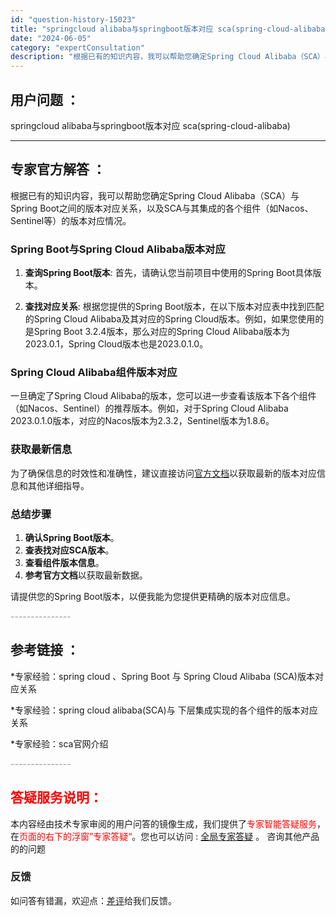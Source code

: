 ```yaml
---
id: "question-history-15023"
title: "springcloud alibaba与springboot版本对应 sca(spring-cloud-alibaba)"
date: "2024-06-05"
category: "expertConsultation"
description: "根据已有的知识内容，我可以帮助您确定Spring Cloud Alibaba（SCA）与Spring Boot之间的版本对应关系，以及SCA与其集成的各个组件（如Nacos、Sentinel等）的版本对应情况。### Spring Boot与Spring Cloud Alibaba版本对应1. **"
---
```


## 用户问题 ： 
 springcloud alibaba与springboot版本对应 sca(spring-cloud-alibaba) 

---------------
## 专家官方解答 ：

根据已有的知识内容，我可以帮助您确定Spring Cloud Alibaba（SCA）与Spring Boot之间的版本对应关系，以及SCA与其集成的各个组件（如Nacos、Sentinel等）的版本对应情况。

### Spring Boot与Spring Cloud Alibaba版本对应

1. **查询Spring Boot版本**: 首先，请确认您当前项目中使用的Spring Boot具体版本。
   
2. **查找对应关系**: 根据您提供的Spring Boot版本，在以下版本对应表中找到匹配的Spring Cloud Alibaba及其对应的Spring Cloud版本。例如，如果您使用的是Spring Boot 3.2.4版本，那么对应的Spring Cloud Alibaba版本为2023.0.1，Spring Cloud版本也是2023.0.1.0。

### Spring Cloud Alibaba组件版本对应

一旦确定了Spring Cloud Alibaba的版本，您可以进一步查看该版本下各个组件（如Nacos、Sentinel）的推荐版本。例如，对于Spring Cloud Alibaba 2023.0.1.0版本，对应的Nacos版本为2.3.2，Sentinel版本为1.8.6。

### 获取最新信息

为了确保信息的时效性和准确性，建议直接访问[官方文档](https://sca.aliyun.com/docs/2023/overview/version-explain/)以获取最新的版本对应信息和其他详细指导。

### 总结步骤

1. **确认Spring Boot版本**。
2. **查表找对应SCA版本**。
3. **查看组件版本信息**。
4. **参考官方文档**以获取最新数据。

请提供您的Spring Boot版本，以便我能为您提供更精确的版本对应信息。


<font color="#949494">---------------</font> 


## 参考链接 ：

*专家经验：spring cloud 、Spring Boot 与 Spring Cloud Alibaba (SCA)版本对应关系 
 
 *专家经验：spring cloud alibaba(SCA)与 下层集成实现的各个组件的版本对应关系 
 
 *专家经验：sca官网介绍 


 <font color="#949494">---------------</font> 
 


## <font color="#FF0000">答疑服务说明：</font> 

本内容经由技术专家审阅的用户问答的镜像生成，我们提供了<font color="#FF0000">专家智能答疑服务</font>，在<font color="#FF0000">页面的右下的浮窗”专家答疑“</font>。您也可以访问 : [全局专家答疑](https://answer.opensource.alibaba.com/docs/intro) 。 咨询其他产品的的问题

### 反馈
如问答有错漏，欢迎点：[差评](https://ai.nacos.io/user/feedbackByEnhancerGradePOJOID?enhancerGradePOJOId=15092)给我们反馈。

